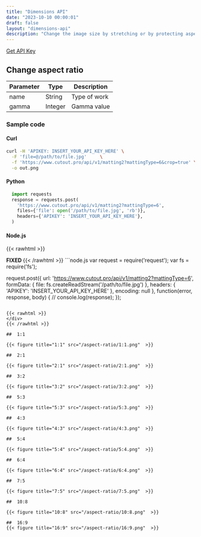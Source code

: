 ```yaml
---
title: "Dimensions API"
date: "2023-10-10 00:00:01"
draft: false
layout: "dimensions-api"
description: "Change the image size by stretching or by protecting aspect ration"
---
```

[Get API Key](/api/developer-key)

## Change aspect ratio

| Parameter | Type | Description |
|-----------|------|-------------|
| name      | String | Type of work |
| gamma      | Integer | Gamma value|

### Sample code

#### Curl

```bash
curl -H 'APIKEY: INSERT_YOUR_API_KEY_HERE' \
  -F 'file=@/path/to/file.jpg'     \
  -f 'https://www.cutout.pro/api/v1/matting2?mattingType=6&crop=true' \
  -o out.png

```

#### Python

```python
  import requests
  response = requests.post(
    'https://www.cutout.pro/api/v1/matting2?mattingType=6',
    files={'file': open('/path/to/file.jpg', 'rb')},
    headers={'APIKEY': 'INSERT_YOUR_API_KEY_HERE'},
  )
```

#### Node.js

{{< rawhtml >}}
 <div class='editable' onClick="this.contentEditable='true';">
		<strong> FIXED </strong>
{{< /rawhtml >}}
```node.js
  var request = require('request');
  var fs = require('fs');

  request.post({
    url: 'https://www.cutout.pro/api/v1/matting2?mattingType=6',
    formData: {
    file: fs.createReadStream('/path/to/file.jpg')
    },
    headers: {
    'APIKEY': 'INSERT_YOUR_API_KEY_HERE'
    },
    encoding: null
  }, function(error, response, body) {
    // console.log(response);
  });
```

{{< rawhtml >}}
</div>
{{< /rawhtml >}}

##  1:1

{{< figure title="1:1" src="/aspect-ratio/1:1.png"  >}}

##  2:1

{{< figure title="2:1" src="/aspect-ratio/2:1.png"  >}}

##  3:2

{{< figure title="3:2" src="/aspect-ratio/3:2.png"  >}}

##  5:3

{{< figure title="5:3" src="/aspect-ratio/5:3.png"  >}}

##  4:3

{{< figure title="4:3" src="/aspect-ratio/4:3.png"  >}}

##  5:4 

{{< figure title="5:4" src="/aspect-ratio/5:4.png"  >}}

##  6:4

{{< figure title="6:4" src="/aspect-ratio/6:4.png"  >}}

##  7:5

{{< figure title="7:5" src="/aspect-ratio/7:5.png"  >}}

##  10:8 

{{< figure title="10:8" src="/aspect-ratio/10:8.png"  >}}

##  16:9
{{< figure title="16:9" src="/aspect-ratio/16:9.png"  >}}



